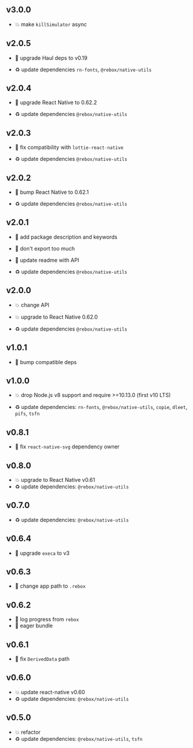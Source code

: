 ## v3.0.0

* 💥 make `killSimulator` async

## v2.0.5

* 🐞 upgrade Haul deps to v0.19

* ♻️ update dependencies `rn-fonts`, `@rebox/native-utils`

## v2.0.4

* 🐞 upgrade React Native to 0.62.2

* ♻️ update dependencies `@rebox/native-utils`

## v2.0.3

* 🐞 fix compatibility with `lottie-react-native`

* ♻️ update dependencies `@rebox/native-utils`

## v2.0.2

* 🐞 bump React Native to 0.62.1

* ♻️ update dependencies `@rebox/native-utils`

## v2.0.1

* 🐞 add package description and keywords

* 🐞 don't export too much

* 🐞 update readme with API

* ♻️ update dependencies `@rebox/native-utils`

## v2.0.0

* 💥 change API

* 💥 upgrade to React Native 0.62.0

* ♻️ update dependencies `@rebox/native-utils`

## v1.0.1

* 🐞 bump compatible deps

## v1.0.0

* 💥 drop Node.js v8 support and require >=10.13.0 (first v10 LTS)

* ♻️ update dependencies: `rn-fonts`, `@rebox/native-utils`, `copie`, `dleet`, `pifs`, `tsfn`

## v0.8.1

* 🐞 fix `react-native-svg` dependency owner

## v0.8.0

* 💥 upgrade to React Native v0.61
* ♻️ update dependencies: `@rebox/native-utils`

## v0.7.0

* ♻️ update dependencies: `@rebox/native-utils`

## v0.6.4

* 🐞 upgrade `execa` to v3

## v0.6.3

* 🐞 change app path to `.rebox`

## v0.6.2

* 🐞 log progress from `rebox`
* 🐞 eager bundle

## v0.6.1

* 🐞 fix `DerivedData` path

## v0.6.0

* 💥 update react-native v0.60
* ♻️ update dependencies: `@rebox/native-utils`

## v0.5.0

* 💥 refactor
* ♻️ update dependencies: `@rebox/native-utils`, `tsfn`

